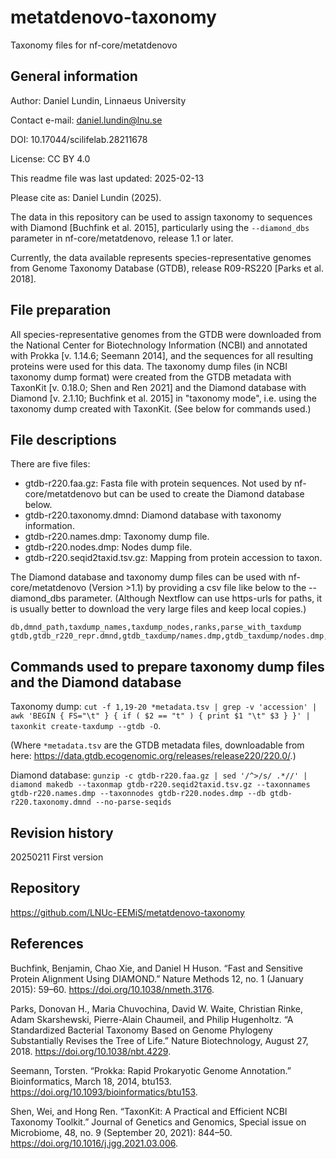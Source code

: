 # metatdenovo-taxonomy

Taxonomy files for nf-core/metatdenovo

## General information

Author: Daniel Lundin, Linnaeus University

Contact e-mail: daniel.lundin@lnu.se

DOI: 10.17044/scilifelab.28211678

License: CC BY 4.0

This readme file was last updated: 2025-02-13

Please cite as: Daniel Lundin (2025).

The data in this repository can be used to assign taxonomy to sequences with Diamond [Buchfink et al. 2015], particularly using the `--diamond_dbs` parameter in nf-core/metatdenovo, release 1.1 or later.

Currently, the data available represents species-representative genomes from Genome Taxonomy Database (GTDB), release R09-RS220 [Parks et al. 2018].

## File preparation

All species-representative genomes from the GTDB were downloaded from the National Center for Biotechnology Information (NCBI) and annotated with Prokka [v. 1.14.6; Seemann 2014], and the sequences for all resulting proteins were used for this data.
The taxonomy dump files (in NCBI taxonomy dump format) were created from the GTDB metadata with TaxonKit [v. 0.18.0; Shen and Ren 2021] and the Diamond database with Diamond [v. 2.1.10; Buchfink et al. 2015] in "taxonomy mode", i.e. using the taxonomy dump created with TaxonKit.
(See below for commands used.)

## File descriptions

There are five files:

* gtdb-r220.faa.gz: Fasta file with protein sequences. Not used by nf-core/metatdenovo but can be used to create the Diamond database below.
* gtdb-r220.taxonomy.dmnd: Diamond database with taxonomy information.
* gtdb-r220.names.dmp: Taxonomy dump file.
* gtdb-r220.nodes.dmp: Nodes dump file.
* gtdb-r220.seqid2taxid.tsv.gz: Mapping from protein accession to taxon.

The Diamond database and taxonomy dump files can be used with nf-core/metatdenovo (Version >1.1) by providing a csv file like below to the --diamond_dbs parameter.
(Although Nextflow can use https-urls for paths, it is usually better to download the very large files and keep local copies.)

```csv
db,dmnd_path,taxdump_names,taxdump_nodes,ranks,parse_with_taxdump
gtdb,gtdb_r220_repr.dmnd,gtdb_taxdump/names.dmp,gtdb_taxdump/nodes.dmp,domain;phylum;class;order;genus;species;strain,
```

## Commands used to prepare taxonomy dump files and the Diamond database

Taxonomy dump: `cut -f 1,19-20 *metadata.tsv | grep -v 'accession' | awk 'BEGIN { FS="\t" } { if ( $2 == "t" ) { print $1 "\t" $3 } }' | taxonkit create-taxdump --gtdb -O`.

(Where `*metadata.tsv`  are the GTDB metadata files, downloadable from here: https://data.gtdb.ecogenomic.org/releases/release220/220.0/.)

Diamond database: `gunzip -c gtdb-r220.faa.gz | sed '/^>/s/ .*//' | diamond makedb --taxonmap gtdb-r220.seqid2taxid.tsv.gz --taxonnames gtdb-r220.names.dmp --taxonnodes gtdb-r220.nodes.dmp --db gtdb-r220.taxonomy.dmnd --no-parse-seqids`

## Revision history

20250211 First version

## Repository

https://github.com/LNUc-EEMiS/metatdenovo-taxonomy

## References

Buchfink, Benjamin, Chao Xie, and Daniel H Huson. “Fast and Sensitive Protein Alignment Using DIAMOND.” Nature Methods 12, no. 1 (January 2015): 59–60. https://doi.org/10.1038/nmeth.3176.

Parks, Donovan H., Maria Chuvochina, David W. Waite, Christian Rinke, Adam Skarshewski, Pierre-Alain Chaumeil, and Philip Hugenholtz. “A Standardized Bacterial Taxonomy Based on Genome Phylogeny Substantially Revises the Tree of Life.” Nature Biotechnology, August 27, 2018. https://doi.org/10.1038/nbt.4229.

Seemann, Torsten. “Prokka: Rapid Prokaryotic Genome Annotation.” Bioinformatics, March 18, 2014, btu153. https://doi.org/10.1093/bioinformatics/btu153.

Shen, Wei, and Hong Ren. “TaxonKit: A Practical and Efficient NCBI Taxonomy Toolkit.” Journal of Genetics and Genomics, Special issue on Microbiome, 48, no. 9 (September 20, 2021): 844–50. https://doi.org/10.1016/j.jgg.2021.03.006.
